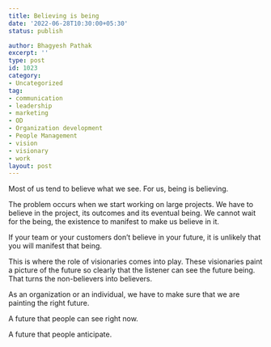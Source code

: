 ```yaml
---
title: Believing is being
date: '2022-06-28T10:30:00+05:30'
status: publish

author: Bhagyesh Pathak
excerpt: ''
type: post
id: 1023
category:
- Uncategorized
tag:
- communication
- leadership
- marketing
- OD
- Organization development
- People Management
- vision
- visionary
- work
layout: post
---
```


Most of us tend to believe what we see. For us, being is believing.

The problem occurs when we start working on large projects. We have to believe in the project, its outcomes and its eventual being. We cannot wait for the being, the existence to manifest to make us believe in it.

If your team or your customers don’t believe in your future, it is unlikely that you will manifest that being.

This is where the role of visionaries comes into play. These visionaries paint a picture of the future so clearly that the listener can see the future being. That turns the non-believers into believers.

As an organization or an individual, we have to make sure that we are painting the right future.

A future that people can see right now.

A future that people anticipate.